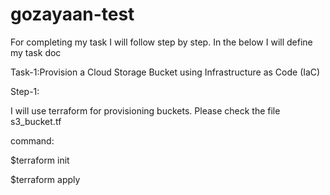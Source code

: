 # gozayaan-test
For completing my task I will follow step by step. In the below I will define my task doc

Task-1:Provision a Cloud Storage Bucket using Infrastructure as Code (IaC)

Step-1:

I will use terraform for provisioning buckets. Please check the file s3_bucket.tf 

command:

$terraform init

$terraform apply


